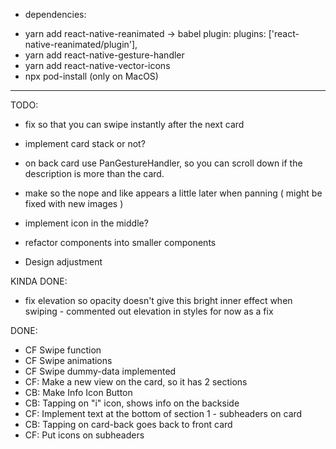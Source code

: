 * dependencies:
- yarn add react-native-reanimated -> babel plugin: plugins: ['react-native-reanimated/plugin'],
- yarn add react-native-gesture-handler
- yarn add react-native-vector-icons
- npx pod-install (only on MacOS)


_____________________________________



TODO:
- fix so that you can swipe instantly after the next card
- implement card stack or not?
- on back card use PanGestureHandler, so you can scroll down if the description is more than the card.
- make so the nope and like appears a little later when panning ( might be fixed with new images )
- implement icon in the middle?
- refactor components into smaller components

- Design adjustment


KINDA DONE: 
- fix elevation so opacity doesn't give this bright inner effect when swiping - commented out elevation in styles for now as a fix




DONE: 
- CF Swipe function
- CF Swipe animations
- CF Swipe dummy-data implemented
- CF: Make a new view on the card, so it has 2 sections
- CB: Make Info Icon Button
- CB: Tapping on "i" icon, shows info on the backside
- CF: Implement text at the bottom of section 1 - subheaders on card
- CB: Tapping on card-back goes back to front card
- CF: Put icons on subheaders
